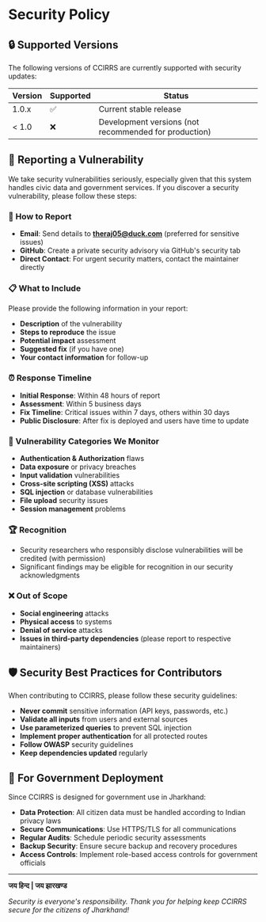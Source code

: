 # Security Policy

## 🔒 Supported Versions

The following versions of CCIRRS are currently supported with security updates:

| Version | Supported          | Status |
| ------- | ------------------ | ------ |
| 1.0.x   | :white_check_mark: | Current stable release |
| < 1.0   | :x:                | Development versions (not recommended for production) |

## 🚨 Reporting a Vulnerability

We take security vulnerabilities seriously, especially given that this system handles civic data and government services. If you discover a security vulnerability, please follow these steps:

### 📧 How to Report
- **Email**: Send details to **theraj05@duck.com** (preferred for sensitive issues)
- **GitHub**: Create a private security advisory via GitHub's security tab
- **Direct Contact**: For urgent security matters, contact the maintainer directly

### 📋 What to Include
Please provide the following information in your report:
- **Description** of the vulnerability
- **Steps to reproduce** the issue
- **Potential impact** assessment
- **Suggested fix** (if you have one)
- **Your contact information** for follow-up

### ⏰ Response Timeline
- **Initial Response**: Within 48 hours of report
- **Assessment**: Within 5 business days
- **Fix Timeline**: Critical issues within 7 days, others within 30 days
- **Public Disclosure**: After fix is deployed and users have time to update

### 🎯 Vulnerability Categories We Monitor
- **Authentication & Authorization** flaws
- **Data exposure** or privacy breaches
- **Input validation** vulnerabilities
- **Cross-site scripting (XSS)** attacks
- **SQL injection** or database vulnerabilities
- **File upload** security issues
- **Session management** problems

### 🏆 Recognition
- Security researchers who responsibly disclose vulnerabilities will be credited (with permission)
- Significant findings may be eligible for recognition in our security acknowledgments

### ❌ Out of Scope
- **Social engineering** attacks
- **Physical access** to systems
- **Denial of service** attacks
- **Issues in third-party dependencies** (please report to respective maintainers)

## 🛡️ Security Best Practices for Contributors

When contributing to CCIRRS, please follow these security guidelines:

- **Never commit** sensitive information (API keys, passwords, etc.)
- **Validate all inputs** from users and external sources
- **Use parameterized queries** to prevent SQL injection
- **Implement proper authentication** for all protected routes
- **Follow OWASP** security guidelines
- **Keep dependencies updated** regularly

## 📱 For Government Deployment

Since CCIRRS is designed for government use in Jharkhand:

- **Data Protection**: All citizen data must be handled according to Indian privacy laws
- **Secure Communications**: Use HTTPS/TLS for all communications
- **Regular Audits**: Schedule periodic security assessments
- **Backup Security**: Ensure secure backup and recovery procedures
- **Access Controls**: Implement role-based access controls for government officials

---

**जय हिन्द | जय झारखण्ड**

*Security is everyone's responsibility. Thank you for helping keep CCIRRS secure for the citizens of Jharkhand!*
